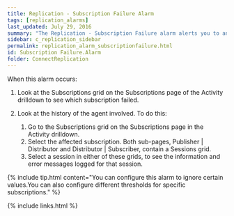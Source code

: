 ```yaml
---
title: Replication - Subscription Failure Alarm
tags: [replication_alarms]
last_updated: July 29, 2016
summary: "The Replication - Subscription Failure alarm alerts you to any subscriptions that have failed."
sidebar: c_replication_sidebar
permalink: replication_alarm_subscriptionfailure.html
id: Subscription Failure.Alarm
folder: ConnectReplication
---
```



When this alarm occurs:

1. Look at the Subscriptions grid on the Subscriptions page of the Activity drilldown to see which subscription failed.
2. Look at the history of the agent involved. To do this:

   1. Go to the Subscriptions grid on the Subscriptions page in the Activity drilldown.
   2. Select the affected subscription. Both sub-pages, Publisher \| Distributor and Distributor \| Subscriber, contain a Sessions grid.
   3. Select a session in either of these grids, to see the information and error messages logged for that session.


{% include tip.html content="You can configure this alarm to ignore certain values.You can also configure different thresholds for specific subscriptions." %}


{% include links.html %}
﻿
